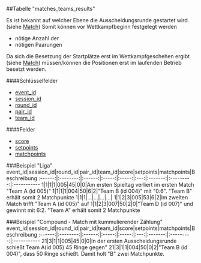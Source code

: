 ##Tabelle "matches_teams_results"

Es ist bekannt auf welcher Ebene die Ausscheidungsrunde gestartet wird. (siehe [Match])
Somit können vor Wettkampfbeginn festgelegt werden
* nötige Anzahl der 
* nötigen Paarungen

Da sich die Besetzung der Startplätze erst im Wettkampfgeschehen ergibt (siehe [Match]) müssen/können die Positionen erst im laufenden Betrieb besetzt werden.

####Schlüsselfelder
* [event_id]
* [session_id]
* [round_id]
* [pair_id]
* [team_id]

####Felder
* [score]
* [setpoints]
* [matchpoints]

###Beispiel "Liga"
event_id|session_id|round_id|pair_id|team_id|score|setpoints|matchpoints|Beschreibung
:------:|:--------:|:------:|:-----:|:-----:|:---:|:-------:|:---------:|:-----------
1|1|1|1|005|45|0|0|Am ersten Spieltag verliert im ersten Match "Team A (id 005)"
1|1|1|1|004|50|6|2|"Team B (id 004)" mit "0:6". "Team B" erhält somit 2 Matchpunkte
1|1|1|...|...|...|...|
1|1|2|3|005|53|6|2|Im zweiten Match trifft "Team A (id 005)" auf
1|1|2|3|007|50|2|0|"Team D (id 007)" und gewinnt mit 6:2. "Team A" erhält somit 2 Matchpunkte

###Beispiel "Compound - Match mit kummulierender Zählung"
event_id|session_id|round_id|pair_id|team_id|score|setpoints|matchpoints|Beschreibung
:------:|:--------:|:------:|:-----:|:-----:|:---:|:-------:|:---------:|:-----------
21|3|1|1|005|45|0|0|In der ersten Ausscheidungsrunde schießt Team A(id 005) 45 Ringe gegen"
21|3|1|1|004|50|0|2|"Team B (id 004)", dass 50 Ringe schießt. Damit holt "B" zwei Matchpunkte.

[event_id]:kapitel_07.md
[session_id]:kapitel_07.md
[round_id]:kapitel_07.md
[pair_id]:kapitel_07.md
[team_id]:kapitel_07.md
[score]:kapitel_07.md
[setpoints]:kapitel_07.md
[matchpoints]:kapitel_07.md


[Match]: kapitel_08_match.md "Match-Runden"
